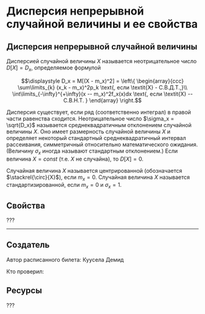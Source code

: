 # Дисперсия непрерывной случайной величины и ее свойства

## Дисперсия непрерывной случайной величины

Дисперсией случайной величины $X$ называется неотрицательное число $D[X] = D_x$, определяемое формулой

$$\displaystyle D_x = M[(X - m_x)^2] = \left\{
    \begin{array}{ccc}
        \sum\limits_{k} (x_k - m_x)^2p_k \text{,  если \textit{X} - С.В.Д.Т.,}\\ 
        \int\limits_{-\infty}^{+\infty}(x -- m_x)^2f_x(x)dx \text{, если \textit{X} -- С.В.Н.Т. }
    \end{array}
\right.$$

Дисперсия существует, если ряд (соответственно интеграл) в правой части равенства сходится. Неотрицательное число $\sigma_x = \sqrt{D_x}$ называется среднеквадратичным отклонением случайной величины 
$X$. Оно имеет размерность случайной величины 
$X$ и определяет некоторый стандартный среднеквадратичный интервал рассеивания, симметричный относительно математического ожидания. 
(Величину $\sigma_x$ иногда называют стандартным отклонением.) 
Если величина $X = const$ 
(т.е. $X$ не случайна), 
то $D[X] = 0$.

Случайная величина $X$ 
называется центрированной (обозначается $\stackrel{\circ}{X}$), 
если $m_x = 0$. 
Случайная величина $X$ называется стандартизированной, 
если $m_x = 0$ 
и $\sigma_x = 1$.

## Свойства

???

---
## Создатель

Автор расписанного билета: Куусела Демид

Кто проверил:

## Ресурсы
???
